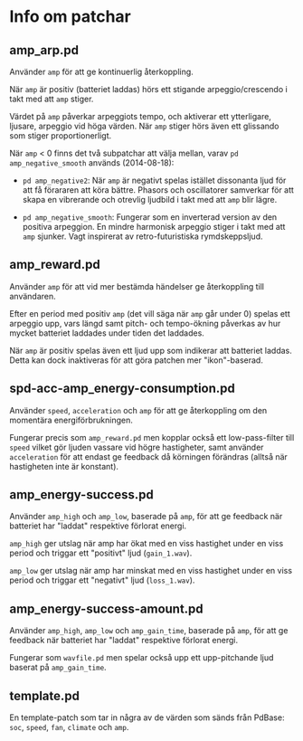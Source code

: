 Info om patchar
===

amp_arp.pd
---
Använder `amp` för att ge kontinuerlig återkoppling.

När `amp` är positiv (batteriet laddas) hörs ett stigande arpeggio/crescendo i takt med att `amp` stiger.

Värdet på `amp` påverkar arpeggiots tempo, och aktiverar ett ytterligare, ljusare, arpeggio vid höga värden. När `amp` stiger hörs även ett glissando som stiger proportionerligt.

När `amp` < 0 finns det två subpatchar att välja mellan, varav `pd amp_negative_smooth` används (2014-08-18):

- `pd amp_negative2`: När `amp` är negativt spelas istället dissonanta ljud för att få förararen att köra bättre. Phasors och oscillatorer samverkar för att skapa en vibrerande och otrevlig ljudbild i takt med att `amp` blir lägre.

- `pd amp_negative_smooth`: Fungerar som en inverterad version av den positiva arpeggion. En mindre harmonisk arpeggio stiger i takt med att `amp` sjunker. Vagt inspirerat av retro-futuristiska rymdskeppsljud.

amp_reward.pd
---
Använder `amp` för att vid mer bestämda händelser ge återkoppling till användaren.

Efter en period med positiv `amp` (det vill säga när `amp` går under 0) spelas ett arpeggio upp, vars längd samt pitch- och tempo-ökning påverkas av hur mycket batteriet laddades under tiden det laddades.

När `amp` är positiv spelas även ett ljud upp som indikerar att batteriet laddas. Detta kan dock inaktiveras för att göra patchen mer "ikon"-baserad.

spd-acc-amp_energy-consumption.pd
---
Använder `speed`, `acceleration` och `amp` för att ge återkoppling om den momentära energiförbrukningen.

Fungerar precis som `amp_reward.pd` men kopplar också ett low-pass-filter till `speed` vilket gör ljuden vassare vid högre hastigheter, samt använder `acceleration` för att endast ge feedback då körningen förändras (alltså när hastigheten inte är konstant).

amp_energy-success.pd
---
Använder `amp_high` och `amp_low`, baserade på `amp`, för att ge feedback när batteriet har "laddat" respektive förlorat energi.

`amp_high` ger utslag när amp har ökat med en viss hastighet under en viss period och triggar ett "positivt" ljud (`gain_1.wav`).

`amp_low` ger utslag när amp har minskat med en viss hastighet under en viss period och triggar ett "negativt" ljud (`loss_1.wav`).

amp_energy-success-amount.pd
---
Använder `amp_high`, `amp_low` och `amp_gain_time`, baserade på `amp`, för att ge feedback när batteriet har "laddat" respektive förlorat energi.

Fungerar som `wavfile.pd` men spelar också upp ett upp-pitchande ljud baserat på `amp_gain_time`.

template.pd
---
En template-patch som tar in några av de värden som sänds från PdBase: `soc`, `speed`, `fan`, `climate` och `amp`.

